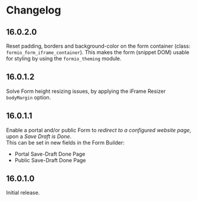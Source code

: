# Changelog

## 16.0.2.0

Reset padding, borders and background-color on the form container (class: `formio_form_iframe_container`).
This makes the form (snippet DOM) usable for styling  by using the `formio_theming` module.

## 16.0.1.2

Solve Form height resizing issues, by applying the iFrame Resizer `bodyMargin` option.

## 16.0.1.1

Enable a portal and/or public Form to _redirect to a configured website page_, upon a _Save Draft is Done_.\
This can be set in new fields in the Form Builder:
- Portal Save-Draft Done Page
- Public Save-Draft Done Page

## 16.0.1.0

Initial release.
